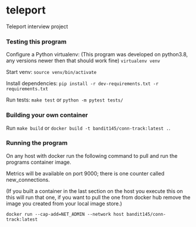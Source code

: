# teleport
Teleport interview project

### Testing this program
Configure a Python virtualenv: (This program was developed on python3.8, any versions newer then that should work fine) 
```virtualenv venv```

Start venv: ```source venv/bin/activate```

Install dependencies: ```pip install -r dev-requirements.txt -r requirements.txt```

Run tests: ```make test``` or ```python -m pytest tests/```

### Building your own container
Run ```make build``` or ```docker build -t bandit145/conn-track:latest .```.

### Running the program
On any host with docker run the following command to pull and run the programs container image.

Metrics will be available on port 9000; there is one counter called new_connections.

(If you built a container in the last section on the host you execute this on this will run that one, if you want to pull the one from docker hub remove the image you created from your local image store.)

```docker run --cap-add=NET_ADMIN --network host bandit145/conn-track:latest```